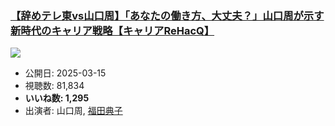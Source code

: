 ### [【辞めテレ東vs山口周】「あなたの働き方、大丈夫？」山口周が示す新時代のキャリア戦略【キャリアReHacQ】](https://www.youtube.com/watch?v=Azupf3rHQ-Y)
[![](https://img.youtube.com/vi/Azupf3rHQ-Y/sddefault.jpg)](https://www.youtube.com/watch?v=Azupf3rHQ-Y)
-   公開日: 2025-03-15
-   視聴数: 81,834
-   **いいね数: 1,295**
-   出演者: 山口周, [福田典子](/rehacq_fan/people/福田典子 "wikilink")
